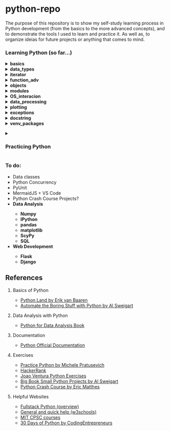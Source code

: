 
<h1> python-repo </h1>
<p>
    The purpose of this repository is to show my self-study learning process in Python development (from the basics to the more advanced concepts), and to demonstrate the tools I used to learn and practice it. As well as, to organize ideias for future projects or anything that comes to mind.
</p>

<h3> Learning Python (so far...) </h3>
<p>
<details><summary><b> basics </b></summary>
    <ul>
        <li> installing Python3 </li>
        <li> setting up an IDE (Visual Studio Code) </li>
        <li> print() function
            <ul>
                <li> f-string format </li>
            </ul>
        </li>
        <li> range() function </li>
        <li> basic datatypes (int, float, string, bool)
            <ul>
                <li>string methods</li>
            </ul>
        </li>
        <li> conditionals (if, else, elif) </li>
        <li> loops (while, for)
            <ul>
                <li> break, continue statements </li>
                <li> nested loops </li>
            </ul>
        </li>    
        <li> function basics </li>
    <ul>
</details>
<details><summary><b> data_types </b></summary>
    <ul>
        <li> lists </li>
        <li> dictionary </li>
        <li> sets </li>
        <li> tuples </li>
        <li> comprehensions </li>
    </ul>
</details>
<details><summary><b> iterator </b></summary>
    <ul>
        <li> how it works in Python </li>
        <li> iterator vs iterable </li>
        <li> built-in iterators </li>
        <li> making your own iterator with __iter__method and __next__method </li>
        <li> range_func
            <ul>
                <li> how it works? </li>
                <li> practical uses </li>
            <ul>
        </li>
    </ul>
</details>
<details><summary><b> function_adv </b></summary>
    <ul>
        <li> advanced concepts 
            <ul>
                <li> forced keyword arguments </li>
                <li> wrapper function </li>
                <li> lambda functions </li>
            </ul>
        </li>
    </ul>
</details>
<details><summary><b> objects </b></summary>
    <ul>
        <li> basics 
            <ul>
                <li> "self" </li>
                <li> constructors </li>
                <li> methods </li>
                <li> creating instances, invoking a class </li>
            </ul>
        </li>
        <li> inheritance
            <ul> 
                <li> overriding (methods, constructors) </li>
            </ul>
        </li>
    </ul>
</details>
<details><summary><b> modules </b></summary>
    <ul>
        <li> importing lib, modules </li> 
        <li> package </li> 
    </ul>
</details>
<details><summary><b> OS_interacion </b></summary>
    <ul>
        <li> w/r files </li> 
        <li> move, delete, create, rename files </li> 
        <li> file permissions, users and groups, file types </li> 
    </ul>
</details>
<details><summary><b> data_processing </b></summary>
    <ul>
        <li> JSON </li>
        <li> YAML </li>
        <li> requests lib </li>
        <li> BeautifulSoup lib </li>
    </ul>
</details>
<details><summary><b> plotting </b></summary>
    <ul>
        <li> bokeh lib </li>
    </ul>
</details>
<details><summary><b> exceptions </b></summary>
    <ul>
        <li> try, except, else, finally </li>
        <li> raising/throwing exceptions </li>
    </ul>
</details>
<details><summary><b> docstring </b></summary>
    <ul>
        <li> what are docstrings? </li>
        <li> how to create and use it? </li>
    </ul>
</details>
<details><summary><b> venv_packages </b></summary>
    <ul>
        <li> venv, Pipenv </li>
        <li> pip  </li>
    </ul>
</details>
</p>      

<details><summary><h3>Practicing Python </h3></summary>
    <details><summary><b> PracticePythonDotOrg </b></summary>
        <ul>
            <li> All exercises done (39 exercises) 
                <ul>
                    <li> Covers all basic functionalities (with increasing difficulty)  </li>
                </ul>
            </li>
        </ul>
    </details>  
</details>

<h3> To do: </h3>
<ul>
    <li> Data classes </li>
    <li> Python Concurrency </li>
    <li> PyUnit </li>
    <li> MermaidJS + VS Code </li>
    <li> Python Crash Course Projects? </li>
    <li><b> Data Analysis
        <ul>
            <li> Numpy </li>
            <li> IPython </li>
            <li> pandas </li>
            <li> matplotlib </li>
            <li> ScyPy </li>
            <li> SQL </li>
        </ul> 
    </b></li>
    <li><b> Web Development
        <ul>
            <li> Flask </li>
            <li> Django </li>
        </ul> 
    </b></li>
</ul>

<h2> References </h2>

1. Basics of Python
    - [Python Land by Erik van Baaren](https://python.land)
    - [Automate the Boring Stuff with Python by Al Sweigart](https://automatetheboringstuff.com/)

2. Data Analysis with Python
    - [Python for Data Analysis Book](https://www.cin.ufpe.br/~embat/Python%20for%20Data%20Analysis.pdf)

3. Documentation
    - [Python Official Documentation](https://docs.python.org/3/tutorial/index.html)

4. Exercises
    - [Practice Python by Michele Pratusevich](https://www.practicepython.org/)
    - [HackerRank](https://www.hackerrank.com/domains/python)
    - [Joao Ventura Python Exercises](https://joaoventura.net/static/files/python_exercises_book.pdf)
    - [Big Book Small Python Projects by Al Sweigart](https://edu.anarcho-copy.org/Programming%20Languages/Python/BigBookSmallPythonProjects.pdf)
    - [Python Crash Course by Eric Matthes](http://bedford-computing.co.uk/learning/wp-content/uploads/2015/10/No.Starch.Python.Oct_.2015.ISBN_.1593276036.pdf)

5. Helpful Websites
    - [Fullstack Python (overview)](https://www.fullstackpython.com/table-of-contents.html)
    - [General and quick help (w3schools)](https://www.w3schools.com/python/)
    - [MIT CPSC courses](https://ocw.mit.edu/search/?l=Undergraduate&s=department_course_numbers.sort_coursenum&t=Computer%20Science)
    - [30 Days of Python by CodingEntrepreneurs](https://www.youtube.com/playlist?list=PLEsfXFp6DpzQjDBvhNy5YbaBx9j-ZsUe6 )
        


